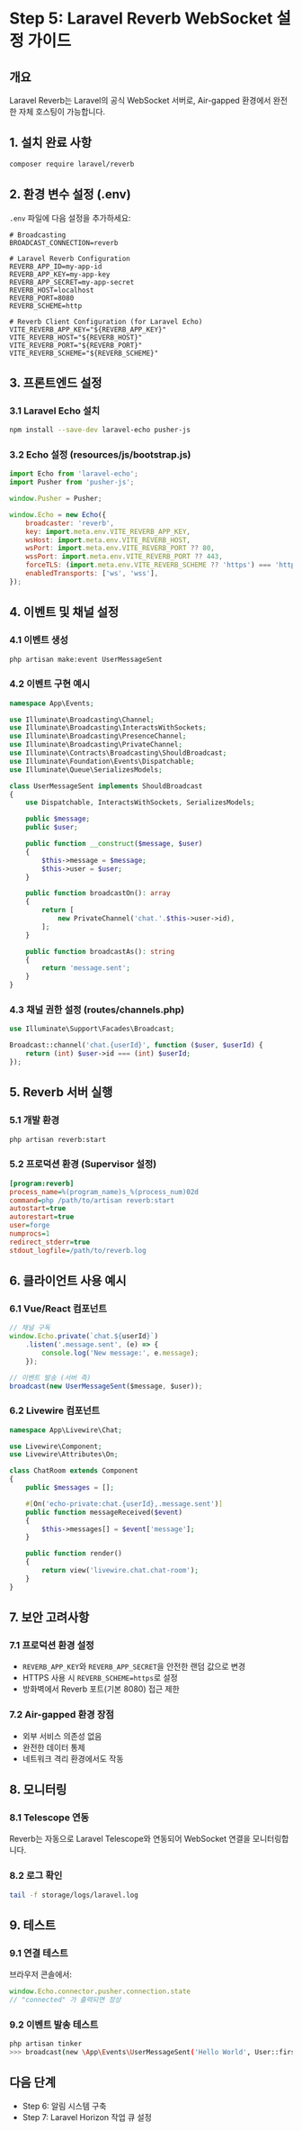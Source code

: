 # Step 5: Laravel Reverb WebSocket 설정 가이드

## 개요
Laravel Reverb는 Laravel의 공식 WebSocket 서버로, Air-gapped 환경에서 완전한 자체 호스팅이 가능합니다.

## 1. 설치 완료 사항
```bash
composer require laravel/reverb
```

## 2. 환경 변수 설정 (.env)

`.env` 파일에 다음 설정을 추가하세요:

```env
# Broadcasting
BROADCAST_CONNECTION=reverb

# Laravel Reverb Configuration
REVERB_APP_ID=my-app-id
REVERB_APP_KEY=my-app-key
REVERB_APP_SECRET=my-app-secret
REVERB_HOST=localhost
REVERB_PORT=8080
REVERB_SCHEME=http

# Reverb Client Configuration (for Laravel Echo)
VITE_REVERB_APP_KEY="${REVERB_APP_KEY}"
VITE_REVERB_HOST="${REVERB_HOST}"
VITE_REVERB_PORT="${REVERB_PORT}"
VITE_REVERB_SCHEME="${REVERB_SCHEME}"
```

## 3. 프론트엔드 설정

### 3.1 Laravel Echo 설치
```bash
npm install --save-dev laravel-echo pusher-js
```

### 3.2 Echo 설정 (resources/js/bootstrap.js)
```javascript
import Echo from 'laravel-echo';
import Pusher from 'pusher-js';

window.Pusher = Pusher;

window.Echo = new Echo({
    broadcaster: 'reverb',
    key: import.meta.env.VITE_REVERB_APP_KEY,
    wsHost: import.meta.env.VITE_REVERB_HOST,
    wsPort: import.meta.env.VITE_REVERB_PORT ?? 80,
    wssPort: import.meta.env.VITE_REVERB_PORT ?? 443,
    forceTLS: (import.meta.env.VITE_REVERB_SCHEME ?? 'https') === 'https',
    enabledTransports: ['ws', 'wss'],
});
```

## 4. 이벤트 및 채널 설정

### 4.1 이벤트 생성
```bash
php artisan make:event UserMessageSent
```

### 4.2 이벤트 구현 예시
```php
namespace App\Events;

use Illuminate\Broadcasting\Channel;
use Illuminate\Broadcasting\InteractsWithSockets;
use Illuminate\Broadcasting\PresenceChannel;
use Illuminate\Broadcasting\PrivateChannel;
use Illuminate\Contracts\Broadcasting\ShouldBroadcast;
use Illuminate\Foundation\Events\Dispatchable;
use Illuminate\Queue\SerializesModels;

class UserMessageSent implements ShouldBroadcast
{
    use Dispatchable, InteractsWithSockets, SerializesModels;

    public $message;
    public $user;

    public function __construct($message, $user)
    {
        $this->message = $message;
        $this->user = $user;
    }

    public function broadcastOn(): array
    {
        return [
            new PrivateChannel('chat.'.$this->user->id),
        ];
    }

    public function broadcastAs(): string
    {
        return 'message.sent';
    }
}
```

### 4.3 채널 권한 설정 (routes/channels.php)
```php
use Illuminate\Support\Facades\Broadcast;

Broadcast::channel('chat.{userId}', function ($user, $userId) {
    return (int) $user->id === (int) $userId;
});
```

## 5. Reverb 서버 실행

### 5.1 개발 환경
```bash
php artisan reverb:start
```

### 5.2 프로덕션 환경 (Supervisor 설정)
```ini
[program:reverb]
process_name=%(program_name)s_%(process_num)02d
command=php /path/to/artisan reverb:start
autostart=true
autorestart=true
user=forge
numprocs=1
redirect_stderr=true
stdout_logfile=/path/to/reverb.log
```

## 6. 클라이언트 사용 예시

### 6.1 Vue/React 컴포넌트
```javascript
// 채널 구독
window.Echo.private(`chat.${userId}`)
    .listen('.message.sent', (e) => {
        console.log('New message:', e.message);
    });

// 이벤트 발송 (서버 측)
broadcast(new UserMessageSent($message, $user));
```

### 6.2 Livewire 컴포넌트
```php
namespace App\Livewire\Chat;

use Livewire\Component;
use Livewire\Attributes\On;

class ChatRoom extends Component
{
    public $messages = [];

    #[On('echo-private:chat.{userId},.message.sent')]
    public function messageReceived($event)
    {
        $this->messages[] = $event['message'];
    }

    public function render()
    {
        return view('livewire.chat.chat-room');
    }
}
```

## 7. 보안 고려사항

### 7.1 프로덕션 환경 설정
- `REVERB_APP_KEY`와 `REVERB_APP_SECRET`을 안전한 랜덤 값으로 변경
- HTTPS 사용 시 `REVERB_SCHEME=https`로 설정
- 방화벽에서 Reverb 포트(기본 8080) 접근 제한

### 7.2 Air-gapped 환경 장점
- 외부 서비스 의존성 없음
- 완전한 데이터 통제
- 네트워크 격리 환경에서도 작동

## 8. 모니터링

### 8.1 Telescope 연동
Reverb는 자동으로 Laravel Telescope와 연동되어 WebSocket 연결을 모니터링합니다.

### 8.2 로그 확인
```bash
tail -f storage/logs/laravel.log
```

## 9. 테스트

### 9.1 연결 테스트
브라우저 콘솔에서:
```javascript
window.Echo.connector.pusher.connection.state
// "connected" 가 출력되면 정상
```

### 9.2 이벤트 발송 테스트
```bash
php artisan tinker
>>> broadcast(new \App\Events\UserMessageSent('Hello World', User::first()));
```

## 다음 단계
- Step 6: 알림 시스템 구축
- Step 7: Laravel Horizon 작업 큐 설정 